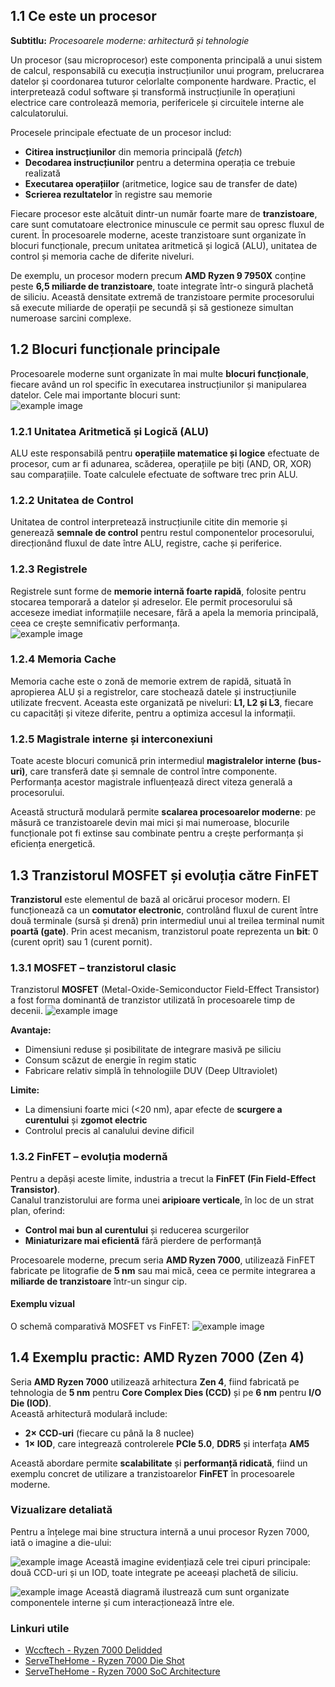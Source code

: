 ## 1.1 Ce este un procesor  
**Subtitlu:** *Procesoarele moderne: arhitectură și tehnologie*  

Un procesor (sau microprocesor) este componenta principală a unui sistem de calcul, responsabilă cu execuția instrucțiunilor unui program, prelucrarea datelor și coordonarea tuturor celorlalte componente hardware. Practic, el interpretează codul software și transformă instrucțiunile în operațiuni electrice care controlează memoria, perifericele și circuitele interne ale calculatorului.  

Procesele principale efectuate de un procesor includ:

- **Citirea instrucțiunilor** din memoria principală (*fetch*)  
- **Decodarea instrucțiunilor** pentru a determina operația ce trebuie realizată  
- **Executarea operațiilor** (aritmetice, logice sau de transfer de date)  
- **Scrierea rezultatelor** în registre sau memorie  

Fiecare procesor este alcătuit dintr-un număr foarte mare de **tranzistoare**, care sunt comutatoare electronice minuscule ce permit sau opresc fluxul de curent. În procesoarele moderne, aceste tranzistoare sunt organizate în blocuri funcționale, precum unitatea aritmetică și logică (ALU), unitatea de control și memoria cache de diferite niveluri.  

De exemplu, un procesor modern precum **AMD Ryzen 9 7950X** conține peste **6,5 miliarde de tranzistoare**, toate integrate într-o singură plachetă de siliciu. Această densitate extremă de tranzistoare permite procesorului să execute miliarde de operații pe secundă și să gestioneze simultan numeroase sarcini complexe.  

## 1.2 Blocuri funcționale principale  

Procesoarele moderne sunt organizate în mai multe **blocuri funcționale**, fiecare având un rol specific în executarea instrucțiunilor și manipularea datelor. Cele mai importante blocuri sunt:  
![example image](Images/microprocesor.png)

### 1.2.1 Unitatea Aritmetică și Logică (ALU)  
ALU este responsabilă pentru **operațiile matematice și logice** efectuate de procesor, cum ar fi adunarea, scăderea, operațiile pe biți (AND, OR, XOR) sau comparațiile. Toate calculele efectuate de software trec prin ALU.  

### 1.2.2 Unitatea de Control  
Unitatea de control interpretează instrucțiunile citite din memorie și generează **semnale de control** pentru restul componentelor procesorului, direcționând fluxul de date între ALU, registre, cache și periferice.  

### 1.2.3 Registrele  
Registrele sunt forme de **memorie internă foarte rapidă**, folosite pentru stocarea temporară a datelor și adreselor. Ele permit procesorului să acceseze imediat informațiile necesare, fără a apela la memoria principală, ceea ce crește semnificativ performanța.  
![example image](Images/bus.png)

### 1.2.4 Memoria Cache  
Memoria cache este o zonă de memorie extrem de rapidă, situată în apropierea ALU și a registrelor, care stochează datele și instrucțiunile utilizate frecvent. Aceasta este organizată pe niveluri: **L1, L2 și L3**, fiecare cu capacități și viteze diferite, pentru a optimiza accesul la informații.  

### 1.2.5 Magistrale interne și interconexiuni  
Toate aceste blocuri comunică prin intermediul **magistralelor interne (bus-uri)**, care transferă date și semnale de control între componente. Performanța acestor magistrale influențează direct viteza generală a procesorului.  

Această structură modulară permite **scalarea procesoarelor moderne**: pe măsură ce tranzistoarele devin mai mici și mai numeroase, blocurile funcționale pot fi extinse sau combinate pentru a crește performanța și eficiența energetică.  


## 1.3 Tranzistorul MOSFET și evoluția către FinFET

**Tranzistorul** este elementul de bază al oricărui procesor modern. El funcționează ca un **comutator electronic**, controlând fluxul de curent între două terminale (sursă și drenă) prin intermediul unui al treilea terminal numit **poartă (gate)**. Prin acest mecanism, tranzistorul poate reprezenta un **bit**: 0 (curent oprit) sau 1 (curent pornit).

### 1.3.1 MOSFET – tranzistorul clasic
Tranzistorul **MOSFET** (Metal-Oxide-Semiconductor Field-Effect Transistor) a fost forma dominantă de tranzistor utilizată în procesoarele timp de decenii.
![example image](Images/mos.png)

**Avantaje:**
- Dimensiuni reduse și posibilitate de integrare masivă pe siliciu  
- Consum scăzut de energie în regim static  
- Fabricare relativ simplă în tehnologiile DUV (Deep Ultraviolet)

**Limite:**
- La dimensiuni foarte mici (<20 nm), apar efecte de **scurgere a curentului** și **zgomot electric**  
- Controlul precis al canalului devine dificil  

### 1.3.2 FinFET – evoluția modernă
Pentru a depăși aceste limite, industria a trecut la **FinFET (Fin Field-Effect Transistor)**.  
Canalul tranzistorului are forma unei **aripioare verticale**, în loc de un strat plan, oferind:
- **Control mai bun al curentului** și reducerea scurgerilor  
- **Miniaturizare mai eficientă** fără pierdere de performanță  


Procesoarele moderne, precum seria **AMD Ryzen 7000**, utilizează FinFET fabricate pe litografie de **5 nm** sau mai mică, ceea ce permite integrarea a **miliarde de tranzistoare** într-un singur cip.

#### Exemplu vizual
O schemă comparativă MOSFET vs FinFET:
![example image](Images/finfet.png)

## 1.4 Exemplu practic: AMD Ryzen 7000 (Zen 4)

Seria **AMD Ryzen 7000** utilizează arhitectura **Zen 4**, fiind fabricată pe tehnologia de **5 nm** pentru **Core Complex Dies (CCD)** și pe **6 nm** pentru **I/O Die (IOD)**.  
Această arhitectură modulară include:

- **2× CCD-uri** (fiecare cu până la 8 nuclee)  
- **1× IOD**, care integrează controlerele **PCIe 5.0**, **DDR5** și interfața **AM5**

Această abordare permite **scalabilitate** și **performanță ridicată**, fiind un exemplu concret de utilizare a tranzistoarelor **FinFET** în procesoarele moderne.

### Vizualizare detaliată

Pentru a înțelege mai bine structura internă a unui procesor Ryzen 7000, iată o imagine a die-ului:

![example image](Images/ryzen7000.png)
Această imagine evidențiază cele trei cipuri principale: două CCD-uri și un IOD, toate integrate pe aceeași plachetă de siliciu.  

![example image](Images/ryzen7000blocuri.png)
Această diagramă ilustrează cum sunt organizate componentele interne și cum interacționează între ele.

### Linkuri utile
- [Wccftech - Ryzen 7000 Delidded](https://wccftech.com/amd-ryzen-7000-desktop-cpu-delidded-ihs-features-gold-plating-with-high-quality-liquid-tim-for-zen-4-ccds-and-io-die/)  
- [ServeTheHome - Ryzen 7000 Die Shot](https://www.servethehome.com/amd-ryzen-7-parts-available-for-pre-order-now/amd-ryzen-die-shot/)  
- [ServeTheHome - Ryzen 7000 SoC Architecture](https://www.servethehome.com/amd-ryzen-7000-series-platform-overview/amd-ryzen-7000-soc-architecture-soc-topology-with-2x-ccd-1x-iod/)


